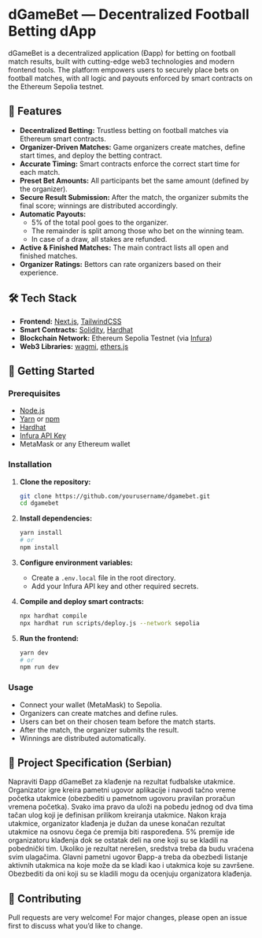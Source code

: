 # dGameBet — Decentralized Football Betting dApp

dGameBet is a decentralized application (Đapp) for betting on football match results, built with cutting-edge web3 technologies and modern frontend tools. The platform empowers users to securely place bets on football matches, with all logic and payouts enforced by smart contracts on the Ethereum Sepolia testnet.

## 🌟 Features

- **Decentralized Betting:** Trustless betting on football matches via Ethereum smart contracts.
- **Organizer-Driven Matches:** Game organizers create matches, define start times, and deploy the betting contract.
- **Accurate Timing:** Smart contracts enforce the correct start time for each match.
- **Preset Bet Amounts:** All participants bet the same amount (defined by the organizer).
- **Secure Result Submission:** After the match, the organizer submits the final score; winnings are distributed accordingly.
- **Automatic Payouts:**
  - 5% of the total pool goes to the organizer.
  - The remainder is split among those who bet on the winning team.
  - In case of a draw, all stakes are refunded.
- **Active & Finished Matches:** The main contract lists all open and finished matches.
- **Organizer Ratings:** Bettors can rate organizers based on their experience.

## 🛠️ Tech Stack

- **Frontend:** [Next.js](https://nextjs.org/), [TailwindCSS](https://tailwindcss.com/)
- **Smart Contracts:** [Solidity](https://soliditylang.org/), [Hardhat](https://hardhat.org/)
- **Blockchain Network:** Ethereum Sepolia Testnet (via [Infura](https://infura.io/))
- **Web3 Libraries:** [wagmi](https://wagmi.sh/), [ethers.js](https://docs.ethers.org/)

## 🚀 Getting Started

### Prerequisites

- [Node.js](https://nodejs.org/)
- [Yarn](https://yarnpkg.com/) or [npm](https://www.npmjs.com/)
- [Hardhat](https://hardhat.org/)
- [Infura API Key](https://infura.io/)
- MetaMask or any Ethereum wallet

### Installation

1. **Clone the repository:**

   ```bash
   git clone https://github.com/yourusername/dgamebet.git
   cd dgamebet
   ```

2. **Install dependencies:**

   ```bash
   yarn install
   # or
   npm install
   ```

3. **Configure environment variables:**
   - Create a `.env.local` file in the root directory.
   - Add your Infura API key and other required secrets.

4. **Compile and deploy smart contracts:**

   ```bash
   npx hardhat compile
   npx hardhat run scripts/deploy.js --network sepolia
   ```

5. **Run the frontend:**
   ```bash
   yarn dev
   # or
   npm run dev
   ```

### Usage

- Connect your wallet (MetaMask) to Sepolia.
- Organizers can create matches and define rules.
- Users can bet on their chosen team before the match starts.
- After the match, the organizer submits the result.
- Winnings are distributed automatically.

## 📝 Project Specification (Serbian)

Napraviti Đapp dGameBet za klađenje na rezultat fudbalske utakmice. Organizator igre kreira
pametni ugovor aplikacije i navodi tačno vreme početka utakmice (obezbediti u pametnom
ugovoru pravilan proračun vremena početka). Svako ima pravo da uloži na pobedu jednog od dva
tima tačan ulog koji je definisan prilikom kreiranja utakmice. Nakon kraja utakmice, organizator
klađenja je dužan da unese konačan rezultat utakmice na osnovu čega će premija biti
raspoređena. 5% premije ide organizatoru klađenja dok se ostatak deli na one koji su se kladili na
pobednički tim. Ukoliko je rezultat nerešen, sredstva treba da budu vraćena svim ulagačima.
Glavni pametni ugovor Đapp-a treba da obezbedi listanje aktivnih utakmica na koje može da se
kladi kao i utakmica koje su završene. Obezbediti da oni koji su se kladili mogu da ocenjuju
organizatora klađenja.

## 🤝 Contributing

Pull requests are very welcome! For major changes, please open an issue first to discuss what you’d like to change.

